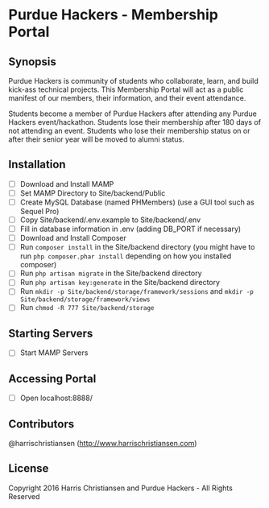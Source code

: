 # Purdue Hackers - Membership Portal

## Synopsis

Purdue Hackers is community of students who collaborate, learn, and build kick-ass technical projects. This Membership Portal will act as a public manifest of our members, their information, and their event attendance.  

Students become a member of Purdue Hackers after attending any Purdue Hackers event/hackathon. Students lose their membership after 180 days of not attending an event. Students who lose their membership status on or after their senior year will be moved to alumni status.  

## Installation  

- [ ] Download and Install MAMP  
- [ ] Set MAMP Directory to Site/backend/Public  
- [ ] Create MySQL Database (named PHMembers) (use a GUI tool such as Sequel Pro)  
- [ ] Copy Site/backend/.env.example to Site/backend/.env  
- [ ] Fill in database information in .env (adding DB_PORT if necessary)  
- [ ] Download and Install Composer  
- [ ] Run `composer install` in the Site/backend directory (you might have to run `php composer.phar install` depending on how you installed composer)  
- [ ] Run `php artisan migrate` in the Site/backend directory  
- [ ] Run `php artisan key:generate` in the Site/backend directory  
- [ ] Run `mkdir -p Site/backend/storage/framework/sessions` and `mkdir -p Site/backend/storage/framework/views`  
- [ ] Run `chmod -R 777 Site/backend/storage`  

## Starting Servers

- [ ] Start MAMP Servers  

## Accessing Portal

- [ ] Open localhost:8888/  

## Contributors

@harrischristiansen (http://www.harrischristiansen.com)

## License

Copyright 2016 Harris Christiansen and Purdue Hackers - All Rights Reserved  


